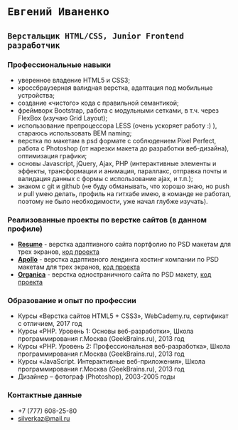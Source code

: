 # `Евгений Иваненко`
## `Верстальщик HTML/CSS, Junior Frontend разработчик`
### Профессиональные навыки
*	уверенное владение HTML5 и CSS3;
*	кроссбраузерная валидная верстка, адаптация под мобильные устройства;
*	создание «чистого» кода с правильной семантикой;
*	фреймворк Bootstrap, работа с модульными сетками, в т.ч. через FlexBox (изучаю Grid Layout); 
*	использование препроцессора LESS (очень ускоряет работу :) ), стараюсь использовать BEM naming;
*	верстка по макетам в psd формате с соблюдением Pixel Perfect, работа с Photoshop (от нарезки макета до разработки веб-дизайна), оптимизация графики;
*	основы  Javascript, jQuery, Ajax, PHP (интерактивные элементы и эффекты, трансформации и анимация, параллакс, отправка почты и валидация данных с формы с использование ajax, и т.п.);
*	знаком с git и github (не буду обманывать, что хорошо знаю, но push и pull умею делать, профиль на гитхабе имею, в команде не работал, поэтому не было необходимости, уже начал глубже изучать).

### Реализованные проекты по верстке сайтов (в данном профиле)
* [**Resume**](http://silverkaz.000webhostapp.com/sites/resume/) - верстка адаптивного сайта портфолио по PSD макетам для трех экранов, [код проекта](https://github.com/SilverKZ/Portfolio/tree/master/resume)
* [**Apollo**](http://silverkaz.000webhostapp.com/sites/apollo/) - верстка адаптивного лендинга хостинг компании по PSD макетам для трех экранов, [код проекта](https://github.com/SilverKZ/Portfolio/tree/master/apollo)
* [**Organica**](http://silverkaz.000webhostapp.com/sites/organica/) - верстка одностраничного сайта по PSD макету, [код проекта](https://github.com/SilverKZ/Portfolio/tree/master/organica)

### Образование и опыт по профессии
*	Курсы «Верстка сайтов HTML5 + CSS3», WebCademy.ru, сертификат с отличием, 2017 год
*	Курсы «PHP. Уровень 1: Основы веб-разработки», Школа программирования г.Москва (GeekBrains.ru), 2013 год
*	Курсы «PHP. Уровень 2: Профессиональная веб-разработка», Школа программирования г.Москва (GeekBrains.ru), 2013 год
*	Курсы «JavaScript. Интерактивные веб-приложения», Школа программирования г.Москва (GeekBrains.ru), 2013 год
*	Дизайнер – фотограф (Photoshop), 2003-2005 годы

### Контактные данные
* +7 (777) 608-25-80
* silverkaz@mail.ru


